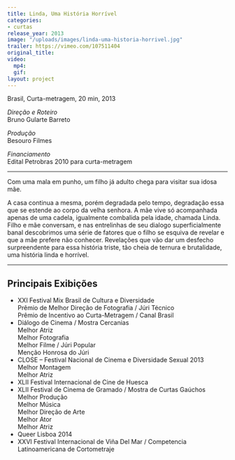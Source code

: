 ```yaml
---
title: Linda, Uma História Horrível
categories:
- curtas
release_year: 2013
image: "/uploads/images/linda-uma-historia-horrivel.jpg"
trailer: https://vimeo.com/107511404
original_title: 
video:
  mp4: 
  gif: 
layout: project
---
```


Brasil, Curta-metragem, 20 min, 2013

_Direção e Roteiro_  
Bruno Gularte Barreto

_Produção_  
Besouro Filmes

_Financiamento_  
Edital Petrobras 2010 para curta-metragem

---

Com uma mala em punho, um filho já adulto chega para visitar sua idosa mãe.

A casa continua a mesma, porém degradada pelo tempo, degradação essa que se estende ao corpo da velha senhora. A mãe vive só acompanhada apenas de uma cadela, igualmente combalida pela idade, chamada Linda. Filho e mãe conversam, e nas entrelinhas de seu dialogo superficialmente banal descobrimos uma série de fatores que o filho se esquiva de revelar e que a mãe prefere não conhecer. Revelações que vão dar um desfecho surpreendente para essa história triste, tão cheia de ternura e brutalidade, uma história linda e horrível.

---

## Principais Exibições

- XXI Festival Mix Brasil de Cultura e Diversidade  
  Prêmio de Melhor Direção de Fotografia / Júri Técnico  
  Prêmio de Incentivo ao Curta-Metragem / Canal Brasil
- Diálogo de Cinema / Mostra Cercanias  
  Melhor Atriz  
  Melhor Fotografia  
  Melhor Filme / Júri Popular  
  Menção Honrosa do Júri
- CLOSE – Festival Nacional de Cinema e Diversidade Sexual 2013  
  Melhor Montagem  
  Melhor Atriz
- XLII Festival Internacional de Cine de Huesca
- XLII Festival de Cinema de Gramado / Mostra de Curtas Gaúchos  
  Melhor Produção  
  Melhor Música  
  Melhor Direção de Arte  
  Melhor Ator  
  Melhor Atriz
- Queer Lisboa 2014
- XXVI Festival Internacional de Viña Del Mar / Competencia Latinoamericana de Cortometraje
